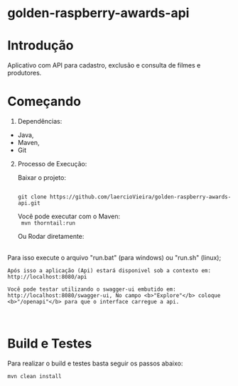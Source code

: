 # golden-raspberry-awards-api

# Introdução
Aplicativo com API para cadastro, exclusão e consulta de filmes e produtores.

# Começando
1. Dependências:
* Java,
*	Maven, 
*	Git
	
2.	Processo de Execução:

    Baixar o projeto:

    <code>
    git clone https://github.com/laercioVieira/golden-raspberry-awards-api.git
    </code>
    
    Você pode executar com o Maven: <br/>
    <code>
      mvn thorntail:run
    </code>

    Ou Rodar diretamente:
  </br> 
   Para isso execute o arquivo "run.bat" (para windows) ou "run.sh" (linux);

    Após isso a aplicação (Api) estará disponivel sob a contexto em: http://localhost:8080/api

    Você pode testar utilizando o swagger-ui embutido em: http://localhost:8080/swagger-ui, No campo <b>"Explore"</b> coloque <b>"/openapi"</b> para que o interface carregue a api.

<br/>

# Build e Testes
   Para realizar o build e testes basta seguir os passos abaixo:
	
	mvn clean install

